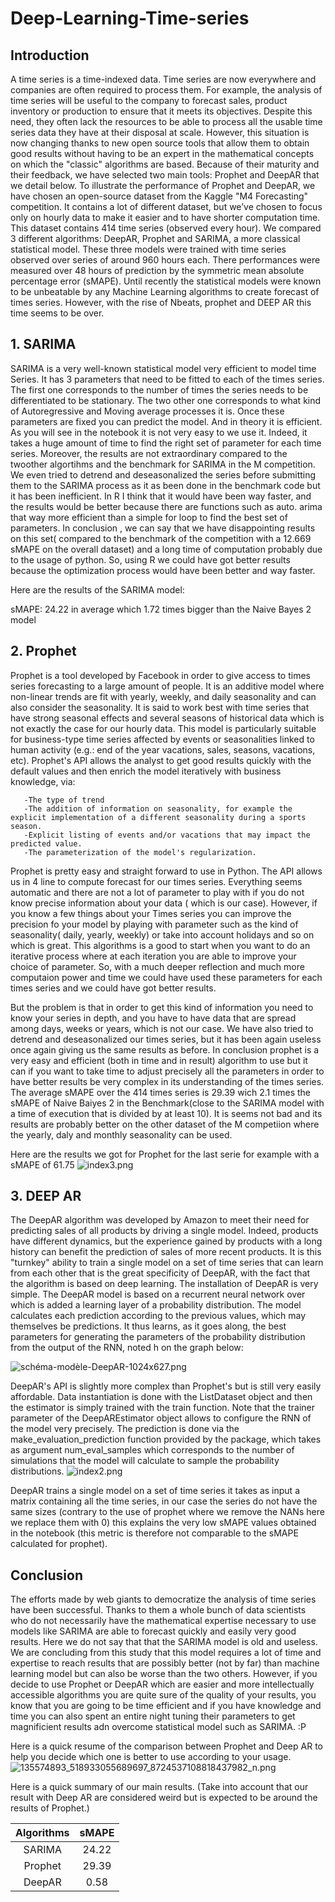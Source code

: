 # Deep-Learning-Time-series

## Introduction
A time series is a time-indexed data. Time series are now everywhere and companies are often required to process them. For example, the analysis of time series will be useful to the company to forecast sales, product inventory or production to ensure that it meets its objectives.
Despite this need, they often lack the resources to be able to process all the usable time series data they have at their disposal at scale. However, this situation is now changing thanks to new open source tools that allow them to obtain good results without having to be an expert in the mathematical concepts on which the "classic" algorithms are based.
Because of their maturity and their feedback, we have selected two main tools: Prophet and DeepAR that we detail below. To illustrate the performance of Prophet and DeepAR, we have chosen an open-source dataset from the Kaggle "M4 Forecasting" competition. It contains a lot of different dataset, but we’ve chosen to focus only on hourly data to make it easier and to have shorter computation time. This dataset contains 414 time series (observed every hour). 
We compared 3 different algorithms: DeepAR, Prophet and SARIMA, a more classical statistical model. These three models were trained with time series observed over series of around 960 hours each. There performances were measured over 48 hours of prediction by the symmetric mean absolute percentage error (sMAPE). Until recently the statistical models were known to be unbeatable by any Machine Learning algorithms to create forecast of times series. However, with the rise of Nbeats, prophet and DEEP AR this time seems to be over.

## 1.	SARIMA
SARIMA is a very well-known statistical model very efficient to model time Series. It has 3 parameters that need to be fitted to each of the times series. The first one corresponds to the number of times the series needs to be differentiated to be stationary. The two other one corresponds to what kind of Autoregressive and Moving average processes it is. Once these parameters are fixed you can predict the model. And in theory it is efficient.
As you will see in the notebook it is not very easy to we use it. Indeed, it takes a huge amount of time to find the right set of parameter for each time series. Moreover, the results are not extraordinary compared to the twoother algortihms and the benchmark for SARIMA in the M competition.  We even tried to detrend and deseasonalized the series before submitting them to the SARIMA process as it as been done in the benchmark code but it has been inefficient.
In R I think that it would have been way faster, and the results would be better because there are functions such as auto. arima that way more efficient than a simple for loop to find the best set of parameters. In conclusion , we can say that we have disappointing results on this set( compared to the benchmark of the competition with a 12.669 sMAPE on the overall dataset) and a long time of computation probably due to the usage of python. So, using R we could have got better results because the optimization process would have been better and way faster.
 
Here are the results of the SARIMA model:

sMAPE: 24.22 in average which 1.72 times bigger than the Naive Bayes 2 model

## 2.	Prophet
Prophet is a tool developed by Facebook in order to give access to times series forecasting to a large amount of people. It is an additive model where non-linear trends are fit with yearly, weekly, and daily seasonality and can also consider the seasonality. It is said to work best with time series that have strong seasonal effects and several seasons of historical data which is not exactly the case for our hourly data. This model is particularly suitable for business-type time series affected by events or seasonalities linked to human activity (e.g.: end of the year vacations, sales, seasons, vacations, etc). Prophet's API allows the analyst to get good results quickly with the default values and then enrich the model iteratively with business knowledge, via:


       -The type of trend
       -The addition of information on seasonality, for example the explicit implementation of a different seasonality during a sports season.
       -Explicit listing of events and/or vacations that may impact the predicted value.
       -The parameterization of the model's regularization.

Prophet is pretty easy and straight forward to use in Python. The API allows us in 4 line to compute forecast for our times series. Everything seems automatic and there are not a lot of  parameter to play with if you do not know precise information about your data ( which is our case). However, if you know a few things about your Times series you can improve the precision fo your model by playing with parameter such as the kind of seasonality( daily, yearly, weekly) or take into account  holidays and so on which is great. This algorithms is a good to start when you want to do an iterative process where at each iteration you are able to improve your choice of parameter. So, with a much deeper reflection and much more computaion power and time we could have used these parameters for each times series and we could have got better results.


But the problem is that in order to get this kind of information you need to know your series in depth, and you have to have data that are spread among days, weeks or years, which is not our case. We have also tried to detrend and deseasonalized our times series, but it has been again useless once again giving us the same results as before.
In conclusion prophet is a very easy  and efficient (both in time and in result) algorithm to use but it can if you want to take time to adjust precisely all the parameters in order to have better results be very complex in its understanding of the times series. The average sMAPE over the 414 times series is 29.39 wich 2.1 times the sMAPE of Naive Baiyes 2 in the Benchmark(close to the SARIMA model with a time of execution that is divided by at least 10). It is seems not bad and its results are probably better on the other dataset of the M competiion where the yearly, daly and monthly seasonality can be used.

Here are the results we got for Prophet for the last serie for example with a sMAPE of 61.75
![index3.png](./index3.png) 

## 3.	DEEP AR
The DeepAR algorithm was developed by Amazon to meet their need for predicting sales of all products by driving a single model. Indeed, products have different dynamics, but the experience gained by products with a long history can benefit the prediction of sales of more recent products. It is this "turnkey" ability to train a single model on a set of time series that can learn from each other that is the great specificity of DeepAR, with the fact that the algorithm is based on deep learning.
The installation of DeepAR is very simple. The DeepAR model is based on a recurrent neural network over which is added a learning layer of a probability distribution. The model calculates each prediction according to the previous values, which may themselves be predictions. It thus learns, as it goes along, the best parameters for generating the parameters of the probability distribution from the output of the RNN, noted h on the graph below:

![schéma-modèle-DeepAR-1024x627.png](./schéma-modèle-DeepAR-1024x627.png)


DeepAR's API is slightly more complex than Prophet's but is still very easily affordable. Data instantiation is done with the ListDataset object and then the estimator is simply trained with the train function.
Note that the trainer parameter of the DeepAREstimator object allows to configure the RNN of the model very precisely.
The prediction is done via the make_evaluation_prediction function provided by the package, which takes as argument num_eval_samples which corresponds to the number of simulations that the model will calculate to sample the probability distributions.
![index2.png](./index2.png)


DeepAR trains a single model on a set of time series it takes as input a matrix containing all the time series, in our case the series do not have the same sizes (contrary to the use of prophet where we remove the NANs here we replace them with 0) this explains the very low sMAPE values obtained in the notebook (this metric is therefore not comparable to the sMAPE calculated for prophet).

## Conclusion
The efforts made by web giants to democratize the analysis of time series have been successful. Thanks to them a whole bunch of data scientists who do not necessarily have the mathematical expertise necessary to use models like SARIMA are able to forecast quickly and easily very good results. Here we do not say that that the SARIMA model is old and useless. We are concluding from this study that this model requires a lot of time and expertise to reach results that are possibly better (not by far) than machine learning model but can also be worse than the two others. However, if you decide to use Prophet or DeepAR which are  easier and more intellectually accessible algorithms you are quite sure of the quality of your results, you know that you are going to be time efficient and if you have knowledge and time you can also spent an entire night tuning their parameters to get magnificient results adn overcome statistical model such as SARIMA. :P 

Here is a quick resume of the comparison between Prophet and Deep AR to help you decide which one is better to use according to your usage. 
![135574893_518933055689697_8724537108818437982_n.png](./135574893_518933055689697_8724537108818437982_n.png)

Here is a quick summary of our main results. (Take into account that our result with Deep AR are considered weird but is expected to be around the results of Prophet.)

| Algorithms | sMAPE | 
| :--------: | :---: | 
| SARIMA     | 24.22 |
| Prophet    | 29.39 |
| DeepAR     | 0.58  |
